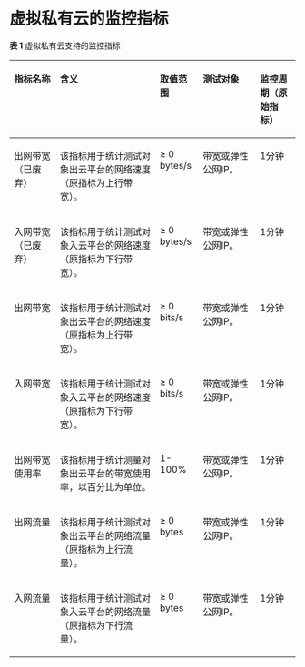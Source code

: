 # 虚拟私有云的监控指标<a name="ZH-CN_TOPIC_0084572246"></a>

**表 1**  虚拟私有云支持的监控指标

<a name="table53141750141319"></a>
<table><thead align="left"><tr id="row131515012131"><th class="cellrowborder" valign="top" width="16%" id="mcps1.2.6.1.1"><p id="p113151950141311"><a name="p113151950141311"></a><a name="p113151950141311"></a>指标名称</p>
</th>
<th class="cellrowborder" valign="top" width="35%" id="mcps1.2.6.1.2"><p id="p7315185041316"><a name="p7315185041316"></a><a name="p7315185041316"></a>含义</p>
</th>
<th class="cellrowborder" valign="top" width="15%" id="mcps1.2.6.1.3"><p id="p163151150111313"><a name="p163151150111313"></a><a name="p163151150111313"></a>取值范围</p>
</th>
<th class="cellrowborder" valign="top" width="20%" id="mcps1.2.6.1.4"><p id="p4315195020131"><a name="p4315195020131"></a><a name="p4315195020131"></a>测试对象</p>
</th>
<th class="cellrowborder" valign="top" width="14.000000000000002%" id="mcps1.2.6.1.5"><p id="zh-cn_topic_0015479905_p149861350132514"><a name="zh-cn_topic_0015479905_p149861350132514"></a><a name="zh-cn_topic_0015479905_p149861350132514"></a>监控周期（原始指标）</p>
</th>
</tr>
</thead>
<tbody><tr id="row6451111141412"><td class="cellrowborder" valign="top" width="16%" headers="mcps1.2.6.1.1 "><p id="p038121641416"><a name="p038121641416"></a><a name="p038121641416"></a>出网带宽（已废弃）</p>
</td>
<td class="cellrowborder" valign="top" width="35%" headers="mcps1.2.6.1.2 "><p id="p8483191441612"><a name="p8483191441612"></a><a name="p8483191441612"></a>该指标用于统计测试对象出云平台的网络速度（原指标为上行带宽）。</p>
</td>
<td class="cellrowborder" valign="top" width="15%" headers="mcps1.2.6.1.3 "><p id="p940181671414"><a name="p940181671414"></a><a name="p940181671414"></a>≥ 0 bytes/s</p>
</td>
<td class="cellrowborder" valign="top" width="20%" headers="mcps1.2.6.1.4 "><p id="p6357155614213"><a name="p6357155614213"></a><a name="p6357155614213"></a>带宽或弹性公网IP。</p>
</td>
<td class="cellrowborder" valign="top" width="14.000000000000002%" headers="mcps1.2.6.1.5 "><p id="zh-cn_topic_0015479905_p4986155018257"><a name="zh-cn_topic_0015479905_p4986155018257"></a><a name="zh-cn_topic_0015479905_p4986155018257"></a>1分钟</p>
</td>
</tr>
<tr id="row9653101451418"><td class="cellrowborder" valign="top" width="16%" headers="mcps1.2.6.1.1 "><p id="p9421161147"><a name="p9421161147"></a><a name="p9421161147"></a>入网带宽（已废弃）</p>
</td>
<td class="cellrowborder" valign="top" width="35%" headers="mcps1.2.6.1.2 "><p id="p1143816191415"><a name="p1143816191415"></a><a name="p1143816191415"></a>该指标用于统计测试对象入云平台的网络速度（原指标为下行带宽）。</p>
</td>
<td class="cellrowborder" valign="top" width="15%" headers="mcps1.2.6.1.3 "><p id="p20441016151411"><a name="p20441016151411"></a><a name="p20441016151411"></a>≥ 0 bytes/s</p>
</td>
<td class="cellrowborder" valign="top" width="20%" headers="mcps1.2.6.1.4 "><p id="p4505125922113"><a name="p4505125922113"></a><a name="p4505125922113"></a>带宽或弹性公网IP。</p>
</td>
<td class="cellrowborder" valign="top" width="14.000000000000002%" headers="mcps1.2.6.1.5 "><p id="p1244345411267"><a name="p1244345411267"></a><a name="p1244345411267"></a>1分钟</p>
</td>
</tr>
<tr id="row1031915016133"><td class="cellrowborder" valign="top" width="16%" headers="mcps1.2.6.1.1 "><p id="p8319125019135"><a name="p8319125019135"></a><a name="p8319125019135"></a>出网带宽</p>
</td>
<td class="cellrowborder" valign="top" width="35%" headers="mcps1.2.6.1.2 "><p id="p38824249167"><a name="p38824249167"></a><a name="p38824249167"></a>该指标用于统计测试对象出云平台的网络速度（原指标为上行带宽）。</p>
</td>
<td class="cellrowborder" valign="top" width="15%" headers="mcps1.2.6.1.3 "><p id="p16856133111520"><a name="p16856133111520"></a><a name="p16856133111520"></a>≥ 0 bits/s</p>
</td>
<td class="cellrowborder" valign="top" width="20%" headers="mcps1.2.6.1.4 "><p id="p1792418213227"><a name="p1792418213227"></a><a name="p1792418213227"></a>带宽或弹性公网IP。</p>
</td>
<td class="cellrowborder" valign="top" width="14.000000000000002%" headers="mcps1.2.6.1.5 "><p id="p174451854172614"><a name="p174451854172614"></a><a name="p174451854172614"></a>1分钟</p>
</td>
</tr>
<tr id="row3319550151313"><td class="cellrowborder" valign="top" width="16%" headers="mcps1.2.6.1.1 "><p id="p43193504133"><a name="p43193504133"></a><a name="p43193504133"></a>入网带宽</p>
</td>
<td class="cellrowborder" valign="top" width="35%" headers="mcps1.2.6.1.2 "><p id="p6885202415164"><a name="p6885202415164"></a><a name="p6885202415164"></a>该指标用于统计测试对象入云平台的网络速度（原指标为下行带宽）。</p>
</td>
<td class="cellrowborder" valign="top" width="15%" headers="mcps1.2.6.1.3 "><p id="p1785863115157"><a name="p1785863115157"></a><a name="p1785863115157"></a>≥ 0 bits/s</p>
</td>
<td class="cellrowborder" valign="top" width="20%" headers="mcps1.2.6.1.4 "><p id="p668342819225"><a name="p668342819225"></a><a name="p668342819225"></a>带宽或弹性公网IP。</p>
</td>
<td class="cellrowborder" valign="top" width="14.000000000000002%" headers="mcps1.2.6.1.5 "><p id="p0447195414265"><a name="p0447195414265"></a><a name="p0447195414265"></a>1分钟</p>
</td>
</tr>
<tr id="row6447114545915"><td class="cellrowborder" valign="top" width="16%" headers="mcps1.2.6.1.1 "><p id="p17890115715920"><a name="p17890115715920"></a><a name="p17890115715920"></a>出网带宽使用率</p>
</td>
<td class="cellrowborder" valign="top" width="35%" headers="mcps1.2.6.1.2 "><p id="p16891257145911"><a name="p16891257145911"></a><a name="p16891257145911"></a>该指标用于统计测量对象出云平台的带宽使用率，以百分比为单位。</p>
</td>
<td class="cellrowborder" valign="top" width="15%" headers="mcps1.2.6.1.3 "><p id="p14892155717598"><a name="p14892155717598"></a><a name="p14892155717598"></a>1-100%</p>
</td>
<td class="cellrowborder" valign="top" width="20%" headers="mcps1.2.6.1.4 "><p id="p17893125714598"><a name="p17893125714598"></a><a name="p17893125714598"></a>带宽或弹性公网IP。</p>
</td>
<td class="cellrowborder" valign="top" width="14.000000000000002%" headers="mcps1.2.6.1.5 "><p id="p114711857142615"><a name="p114711857142615"></a><a name="p114711857142615"></a>1分钟</p>
</td>
</tr>
<tr id="row04362259179"><td class="cellrowborder" valign="top" width="16%" headers="mcps1.2.6.1.1 "><p id="p55042030141711"><a name="p55042030141711"></a><a name="p55042030141711"></a>出网流量</p>
</td>
<td class="cellrowborder" valign="top" width="35%" headers="mcps1.2.6.1.2 "><p id="p050623091713"><a name="p050623091713"></a><a name="p050623091713"></a>该指标用于统计测试对象出云平台的网络流量（原指标为上行流量）。</p>
</td>
<td class="cellrowborder" valign="top" width="15%" headers="mcps1.2.6.1.3 "><p id="p55084302174"><a name="p55084302174"></a><a name="p55084302174"></a>≥ 0 bytes</p>
</td>
<td class="cellrowborder" valign="top" width="20%" headers="mcps1.2.6.1.4 "><p id="p350963011179"><a name="p350963011179"></a><a name="p350963011179"></a>带宽或弹性公网IP。</p>
</td>
<td class="cellrowborder" valign="top" width="14.000000000000002%" headers="mcps1.2.6.1.5 "><p id="p161356052711"><a name="p161356052711"></a><a name="p161356052711"></a>1分钟</p>
</td>
</tr>
<tr id="row15479102116173"><td class="cellrowborder" valign="top" width="16%" headers="mcps1.2.6.1.1 "><p id="p1451019302175"><a name="p1451019302175"></a><a name="p1451019302175"></a>入网流量</p>
</td>
<td class="cellrowborder" valign="top" width="35%" headers="mcps1.2.6.1.2 "><p id="p1051010308176"><a name="p1051010308176"></a><a name="p1051010308176"></a>该指标用于统计测试对象入云平台的网络流量（原指标为下行流量）。</p>
</td>
<td class="cellrowborder" valign="top" width="15%" headers="mcps1.2.6.1.3 "><p id="p15512163016174"><a name="p15512163016174"></a><a name="p15512163016174"></a>≥ 0 bytes</p>
</td>
<td class="cellrowborder" valign="top" width="20%" headers="mcps1.2.6.1.4 "><p id="p1551510300176"><a name="p1551510300176"></a><a name="p1551510300176"></a>带宽或弹性公网IP。</p>
</td>
<td class="cellrowborder" valign="top" width="14.000000000000002%" headers="mcps1.2.6.1.5 "><p id="p213710017275"><a name="p213710017275"></a><a name="p213710017275"></a>1分钟</p>
</td>
</tr>
</tbody>
</table>

